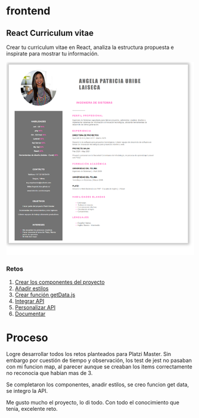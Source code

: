 # frontend

## React Curriculum vitae

Crear tu curriculum vitae en React, analiza la estructura propuesta e inspirate para mostrar tu información.

![react-cv](https://github.com/PlatziMaster/frontend/blob/main/screenshot.png?raw=true)

### Retos
1. [Crear los componentes del proyecto](https://github.com/platzimaster/frontend/issues/1)
2. [Añadir estilos](https://github.com/platzimaster/frontend/issues/2)
3. [Crear función getData.js](https://github.com/platzimaster/frontend/issues/3)
4. [Integrar API](https://github.com/platzimaster/frontend/issues/4)
5. [Personalizar API](https://github.com/platzimaster/frontend/issues/5)
6. [Documentar](https://github.com/platzimaster/frontend/issues/6)

# Proceso

Logre desarrollar todos los retos planteados para Platzi Master. Sin embargo por cuestión de tiempo y observación, los test de jest no pasaban con mi funcion map, al parecer aunque se creaban los items correctamente no reconocia que habian mas de 3. 

Se completaron los componentes, anadir estilos, se creo funcion get data, se integro la API. 

Me gusto mucho el proyecto, lo di todo. Con todo el conocimiento que tenia, excelente reto.
